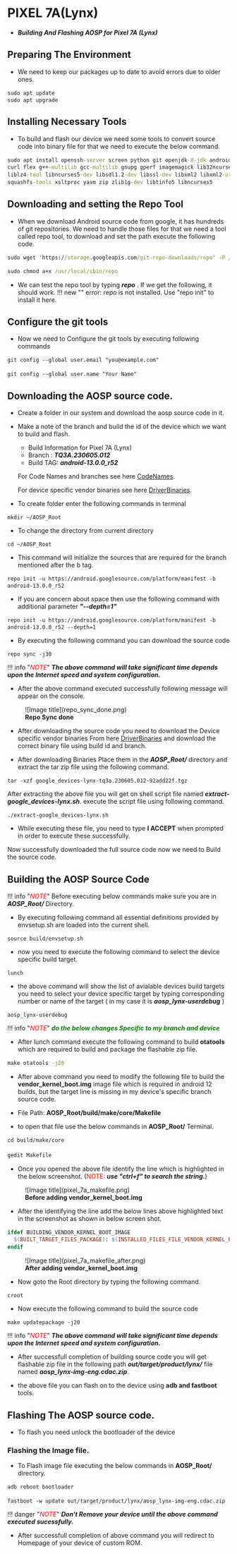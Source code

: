 # PIXEL 7A(Lynx)
*  ***Building And Flashing AOSP for Pixel 7A (Lynx)***

## Preparing The Environment
*  We need to keep our packages up to date to avoid errors due to older ones.
```
sudo apt update
sudo apt upgrade
```

## Installing Necessary Tools
*  To build and flash our device we need some tools to convert source code into binary file for that we need to execute the below command.
```cmd
sudo apt install openssh-server screen python git openjdk-8-jdk android-tools-adb bc bison build-essential \
curl flex g++-multilib gcc-multilib gnupg gperf imagemagick lib32ncurses-dev lib32readline-dev lib32z1-dev \
liblz4-tool libncurses5-dev libsdl1.2-dev libssl-dev libxml2 libxml2-utils lzop pngcrush rsync schedtool \
squashfs-tools xsltproc yasm zip zlib1g-dev libtinfo5 libncurses5
```
## Downloading and setting the Repo Tool
*  When we download Android source code from google, it has hundreds of git repositories. We need to handle those files for that we need a tool called repo tool, to download and set the path execute the following code.
```cmd
sudo wget 'https://storage.googleapis.com/git-repo-downloads/repo' -P /usr/local/sbin/
```
```cmd
sudo chmod a+x /usr/local/sbin/repo
```
*  We can test the repo tool by typing  ***repo*** . If we get the following, it should work.
!!! new "" 
    error: repo is not installed.  Use "repo init" to install it here.    


## Configure the git tools
*  Now we need to Configure the git tools by executing following commands
```
git config --global user.email "you@example.com"

git config --global user.name "Your Name"
```
## Downloading the AOSP source code.
*  Create a folder in our system and download the aosp source code in it.
*  Make a note of the branch and build the id of the device which we want to build and flash.
    *  Build Information for Pixel 7A (Lynx)
    *  Branch : ***TQ3A.230605.012***
    *  Build TAG: ***android-13.0.0_r52***

    For Code Names and branches see here [CodeNames](https://source.android.com/setup/start/build-numbers).

    For device specific vendor binaries see here [DriverBinaries](https://developers.google.com/android/drivers#lynxtq3a.230605.012).

*  To create folder enter the following commands in terminal
```
mkdir ~/AOSP_Root
```
*  To change the directory from current directory
```
cd ~/AOSP_Root
```
*  This command will initialize the sources that are required for the branch mentioned after the b tag.
```
repo init -u https://android.googlesource.com/platform/manifest -b android-13.0.0_r52
```
*  If you are concern about space then use the following command with additional parameter ***"--depth=1"***
```
repo init -u https://android.googlesource.com/platform/manifest -b android-13.0.0_r52 --depth=1
```
*  By executing the following command you can download the source code
```
repo sync -j30
```

<!-- <span style="color:Red">NOTE:</span> ***The above command will take significant time depends upon the Internet speed and system configuration.*** -->
!!! info "<span style="color:Red">*NOTE*</span>"
    ***The above command will take significant time depends upon the Internet speed and system configuration.***

*  After the above command executed successfully following message will appear on the console.

<!-- ![](repo_sync_done.png){ align=center } -->
<figure markdown>
  ![Image title](repo_sync_done.png)
  <figcaption><b>Repo Sync done</b></figcaption>
</figure>

*  After downloading the source code you need to download the Device specific vendor binaries From here [DriverBinaries](https://dl.google.com/dl/android/aosp/google_devices-lynx-tq3a.230605.012-92add22f.tgz) and download the correct binary file using build id and branch.

*  After downloading Binaries Place them in the ***AOSP_Root/*** directory and extract the tar zip file using the following command.
```
tar -xzf google_devices-lynx-tq3a.230605.012-92add22f.tgz
```

After extracting the above file you will get on shell script file named ***extract-google_devices-lynx.sh***. execute the script file using following command.
```
./extract-google_devices-lynx.sh
```
*  While executing these file, you need to type **I ACCEPT** when prompted in order to execute these successfully.

Now successfully downloaded the full source code now we need to Build the source code.

## Building the AOSP Source Code

<!-- <span style="color:Red">NOTE:</span> ***Before executing below commands make sure you are in*** **AOSP_Root/** ***Directory.*** -->
!!! info "<span style="color:Red">*NOTE*</span>"
    Before executing below commands make sure you are in ***AOSP_Root/*** Directory.

*  By executing following command all essential definitions provided by envsetup.sh are loaded into the current shell.
```
source build/envsetup.sh
```
*  now you need to execute the following command to select the device specific build target.
```
lunch
```
*  the above command will show the list of avialable devices build targets you need to select your device specific target by typing corresponding number or name of the target ( in my case it is ***aosp_lynx-userdebug*** )

```
aosp_lynx-userdebug
```

!!! info "<span style="color:Red">*NOTE*</span>"
    <span style="color:green"> ***do the below changes Specific to my branch and device***</span>
<!-- <span style="color:Red">**NOTE:**</span>  <span style="color:green"> ***do the below changes particular to my branch and device***</span> -->

*  After lunch command execute the following command to build **otatools** which are required to build and package the flashable zip file.

```cmd
make otatools -j20
```

*  After above command you need to modify the following file to build the **vendor_kernel_boot.img** image file which is required in android 12 builds, but the target line is missing in my device's specific branch source code.

*  File Path:  **AOSP_Root/build/make/core/Makefile**
*  to open that file use the below commands in **AOSP_Root/** Terminal.
```mk
cd build/make/core

gedit Makefile
```
*  Once you opened the above file identify the line which is highlighted in the below screenshot. (<span style="color:Red">NOTE:</span> ***use "ctrl+f" to search the string.***)

<figure markdown>
  ![Image title](pixel_7a_makefile.png)
  <figcaption><b>Before adding vendor_kernel_boot.img</b></figcaption>
</figure>

<!-- ![Before adding vendor_kernel_boot.img](pixel_7a_makefile.png) -->

*  After the identifying the line add the below lines above highlighted text in the screenshot as shown in below screen shot.

```mk 
ifdef BUILDING_VENDOR_KERNEL_BOOT_IMAGE
  $(BUILT_TARGET_FILES_PACKAGE): $(INSTALLED_FILES_FILE_VENDOR_KERNEL_RAMDISK)
endif
```
<figure markdown>
  ![Image title](pixel_7a_makefile_after.png)
  <figcaption><b>After adding vendor_kernel_boot.img</b></figcaption>
</figure>

<!-- ![After adding vendor_kernel_boot.img](pixel_7a_makefile_after.png) -->

*  Now goto the Root directory by typing the following command.
```
croot
```

*  Now execute the following command to build the source code
```
make updatepackage -j20
```

!!! info "<span style="color:Red">*NOTE*</span>"
    ***The above command will take significant time depends upon the Internet speed and system configuration.***
<!-- <span style="color:Red">NOTE:</span> ***The above command will take significant time depends upon the Internet speed and system configuration.*** -->

*  After successfull completion of building source code you will get flashable zip file in the following path ***out/target/product/lynx/*** file named ***aosp_lynx-img-eng.cdac.zip***.

*  the above file you can flash on to the device using **adb and fastboot** tools.

## Flashing The AOSP source code.

*  To flash you need unlock the bootloader of the device 


### Flashing the Image file.

*  To Flash image file executing the below commands in **AOSP_Root/** directory.

```
adb reboot bootloader

fastboot -w update out/target/product/lynx/aosp_lynx-img-eng.cdac.zip
```
!!! danger "<span style="color:Red">*NOTE*</span>"
    ***Don't Remove your device until the above command executed sucessfully.***
<!-- <span style="color:Red">NOTE:</span> ***Don't Remove your device until the above command executed sucessfully.*** -->

*  After successfull completion of above command you will redirect to Homepage of your device of custom ROM. 




